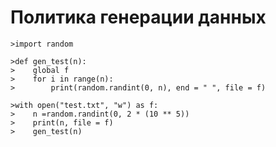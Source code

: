 #  Политика генерации данных
    >import random

    >def gen_test(n):
    >    global f
    >    for i in range(n):
    >        print(random.randint(0, n), end = " ", file = f)

    >with open("test.txt", "w") as f:
    >    n =random.randint(0, 2 * (10 ** 5))
    >    print(n, file = f)
    >    gen_test(n)
